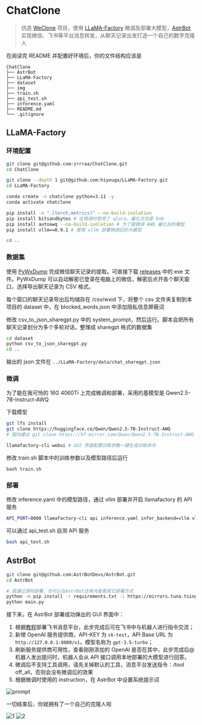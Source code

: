 # ChatClone

> 仿造 [WeClone](https://github.com/xming521/WeClone) 项目，使用 [LLaMA-Factory](https://github.com/hiyouga/LLaMA-Factory) 微调及部署大模型，[AstrBot](https://github.com/AstrBotDevs/AstrBot) 实现微信、飞书等平台消息转发，从聊天记录出发打造一个自己的数字克隆人

在阅读完 README 并配置好环境后，你的文件结构应该是

```
ChatClone
├── AstrBot
├── LLaMA-Factory
├── dataset
├── img
├── train.sh
├── api_test.sh
├── inference.yaml
├── README.md
└── .gitignore
```

## LLaMA-Factory

### 环境配置

```bash
git clone git@github.com:zrrraa/ChatClone.git
cd ChatClone

git clone --depth 1 git@github.com:hiyouga/LLaMA-Factory.git
cd LLaMA-Factory

conda create -n chatclone python=3.11 -y
conda activate chatclone

pip install -e ".[torch,metrics]" --no-build-isolation
pip install bitsandbytes # 在微调时我用了 qlora，量化方法是 bnb
pip install autoawq --no-build-isolation # 为了能微调 AWQ 量化后的模型
pip install vllm==0.9.1 # 使用 vllm 部署微调后的大模型

cd ..
```

### 数据集

使用 [PyWxDump](https://github.com/xaoyaoo/PyWxDump) 完成微信聊天记录的提取。可直接下载 [releases](https://github.com/xaoyaoo/PyWxDump/releases/tag/v3.1.45) 中的 exe 文件。PyWxDump 可以自动解密已登录在电脑上的微信，解密后点开各个聊天窗口，选择导出聊天记录为 CSV 格式。

每个窗口的聊天记录导出后均储存在 /csv/wxid 下，将整个 csv 文件夹复制到本项目的 dataset 中，在 blocked_words.json 中添加隐私信息屏蔽词

修改 csv_to_json_sharegpt.py 中的 system_prompt，然后运行。脚本会把所有聊天记录划分为多个多轮对话，整理成 sharegpt 格式的数据集

```bash
cd dataset
python csv_to_json_sharegpt.py
cd ..
```

输出的 json 文件在 `../LLaMA-Factory/data/chat_sharegpt.json`

### 微调

为了能在我可怜的 16G 4060Ti 上完成微调和部署，采用的基模型是 Qwen2.5-7B-Instruct-AWQ

下载模型

```bash
git lfs install
git clone https://huggingface.co/Qwen/Qwen2.5-7B-Instruct-AWQ
# 国内建议 git clone https://hf-mirror.com/Qwen/Qwen2.5-7B-Instruct-AWQ

llamafactory-cli webui # GUI 界面配置训练参数一键生成训练命令
```

修改 train.sh 脚本中的训练参数以及模型路径后运行

```
bash train.sh
```

### 部署

修改 inference.yaml 中的模型路径，通过 vllm 部署并开启 llamafactory 的 API 服务

```bash
API_PORT=8000 llamafactory-cli api inference.yaml infer_backend=vllm vllm_enforce_eager=true
```

可以通过 api_test.sh 自测 API 服务

```bash
bash api_test.sh
```

## AstrBot

```bash
git clone git@github.com:AstrBotDevs/AstrBot.git
cd AstrBot

# 我通过源码部署，也可以在AstrBot仓库内查看其它部署方式
python -m pip install -r requirements.txt -i https://mirrors.tuna.tsinghua.edu.cn/pypi/web/simple
python main.py
```

接下来，在 AstrBot 部署成功弹出的 GUI 界面中：

1. 根据[教程](https://docs.astrbot.app/deploy/platform/lark.html)部署飞书消息平台，此步完成后可在飞书中与机器人进行指令交流；
2. 新增 OpenAI 服务提供商，API-KEY 为 `sk-test`，API Base URL 为 `http://127.0.0.1:8000/v1`，模型名称为 `gpt-3.5-turbo`；
3. 刷新服务提供商可用性，查看刚刚添加的 OpenAI 是否在其中，此步完成后@机器人发出提问时，机器人会从 API 接口调用本地部署的大模型进行回答。
4. 微调后不支持工具调用，请先关掉默认的工具，消息平台发送指令：/tool off_all，否则会没有微调后的效果
5. 根据微调时使用的 instruction，在 AstrBot 中设置系统提示词

![prompt](./img/prompt.jpg)

一切结束后，你就拥有了一个自己的克隆人啦

![1](./img/1.jpg)
![2](./img/2.jpg)
